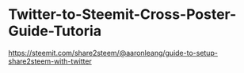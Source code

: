 # Twitter-to-Steemit-Cross-Poster-Guide-Tutoria
https://steemit.com/share2steem/@aaronleang/guide-to-setup-share2steem-with-twitter
